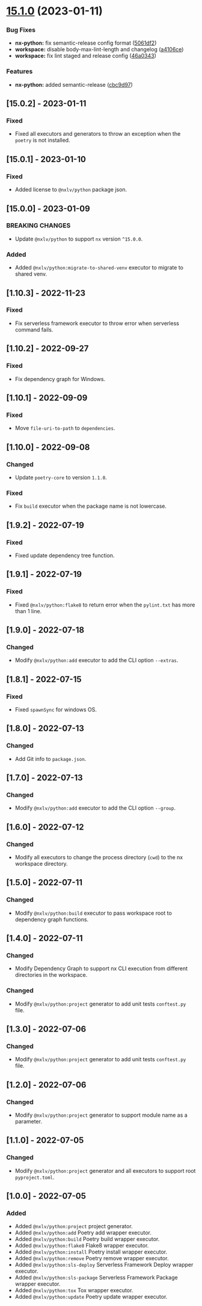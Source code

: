 # [15.1.0](https://github.com/lucasvieirasilva/nx-plugins/compare/nx-python-v15.0.2...nx-python-v15.1.0) (2023-01-11)

### Bug Fixes

- **nx-python:** fix semantic-release config format ([5061df2](https://github.com/lucasvieirasilva/nx-plugins/commit/5061df2439c9d83aa081315a0ba56a5e206cbbe0))
- **workspace:** disable body-max-lint-length and changelog ([a4106ce](https://github.com/lucasvieirasilva/nx-plugins/commit/a4106ce924e1704efb5badeb01920226c1206fac))
- **workspace:** fix lint staged and release config ([46a0343](https://github.com/lucasvieirasilva/nx-plugins/commit/46a03434ff2c286d0cd51fad4fe11c01441a4449))

### Features

- **nx-python:** added semantic-release ([cbc9d97](https://github.com/lucasvieirasilva/nx-plugins/commit/cbc9d97424266eecc66d61ecbd65427042dace35))

## [15.0.2] - 2023-01-11

### Fixed

- Fixed all executors and generators to throw an exception when the `poetry` is not installed.

## [15.0.1] - 2023-01-10

### Fixed

- Added license to `@nxlv/python` package json.

## [15.0.0] - 2023-01-09

### BREAKING CHANGES

- Update `@nxlv/python` to support `nx` version `^15.0.0`.

### Added

- Added `@nxlv/python:migrate-to-shared-venv` executor to migrate to shared venv.

## [1.10.3] - 2022-11-23

### Fixed

- Fix serverless framework executor to throw error when serverless command fails.

## [1.10.2] - 2022-09-27

### Fixed

- Fix dependency graph for Windows.

## [1.10.1] - 2022-09-09

### Fixed

- Move `file-uri-to-path` to `dependencies`.

## [1.10.0] - 2022-09-08

### Changed

- Update `poetry-core` to version `1.1.0`.

### Fixed

- Fix `build` executor when the package name is not lowercase.

## [1.9.2] - 2022-07-19

### Fixed

- Fixed update dependency tree function.

## [1.9.1] - 2022-07-19

### Fixed

- Fixed `@nxlv/python:flake8` to return error when the `pylint.txt` has more than 1 line.

## [1.9.0] - 2022-07-18

### Changed

- Modify `@nxlv/python:add` executor to add the CLI option `--extras`.

## [1.8.1] - 2022-07-15

### Fixed

- Fixed `spawnSync` for windows OS.

## [1.8.0] - 2022-07-13

### Changed

- Add Git info to `package.json`.

## [1.7.0] - 2022-07-13

### Changed

- Modify `@nxlv/python:add` executor to add the CLI option `--group`.

## [1.6.0] - 2022-07-12

### Changed

- Modify all executors to change the process directory (`cwd`) to the nx workspace directory.

## [1.5.0] - 2022-07-11

### Changed

- Modify `@nxlv/python:build` executor to pass workspace root to dependency graph functions.

## [1.4.0] - 2022-07-11

### Changed

- Modify Dependency Graph to support nx CLI execution from different directories in the workspace.

### Changed

- Modify `@nxlv/python:project` generator to add unit tests `conftest.py` file.

## [1.3.0] - 2022-07-06

### Changed

- Modify `@nxlv/python:project` generator to add unit tests `conftest.py` file.

## [1.2.0] - 2022-07-06

### Changed

- Modify `@nxlv/python:project` generator to support module name as a parameter.

## [1.1.0] - 2022-07-05

### Changed

- Modify `@nxlv/python:project` generator and all executors to support root `pyproject.toml`.

## [1.0.0] - 2022-07-05

### Added

- Added `@nxlv/python:project` project generator.
- Added `@nxlv/python:add` Poetry add wrapper executor.
- Added `@nxlv/python:build` Poetry build wrapper executor.
- Added `@nxlv/python:flake8` Flake8 wrapper executor.
- Added `@nxlv/python:install` Poetry install wrapper executor.
- Added `@nxlv/python:remove` Poetry remove wrapper executor.
- Added `@nxlv/python:sls-deploy` Serverless Framework Deploy wrapper executor.
- Added `@nxlv/python:sls-package` Serverless Framework Package wrapper executor.
- Added `@nxlv/python:tox` Tox wrapper executor.
- Added `@nxlv/python:update` Poetry update wrapper executor.
